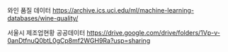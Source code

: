 와인 품질 데이터
https://archive.ics.uci.edu/ml/machine-learning-databases/wine-quality/

서울시 제조업현황 공공데이터
https://drive.google.com/drive/folders/1Vp-v-0anDtfnuQ0btL0gCp8mf2WGH9Ra?usp=sharing
